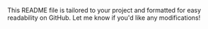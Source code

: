 
This README file is tailored to your project and formatted for easy readability on GitHub. Let me know if you'd like any modifications!
